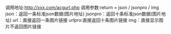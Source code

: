 调用地址:http://xxx.com/acgurl.php 调用参数:return = json / jsonpro / img 
json：返回一条标准json数据(图片地址) 
jsonpro：返回十条标准json数据(图片地址) 
url：直接返回一条图片链接 
urlpro:直接返回十条图片链接 
img：直接显示图片不返回图片链接 
